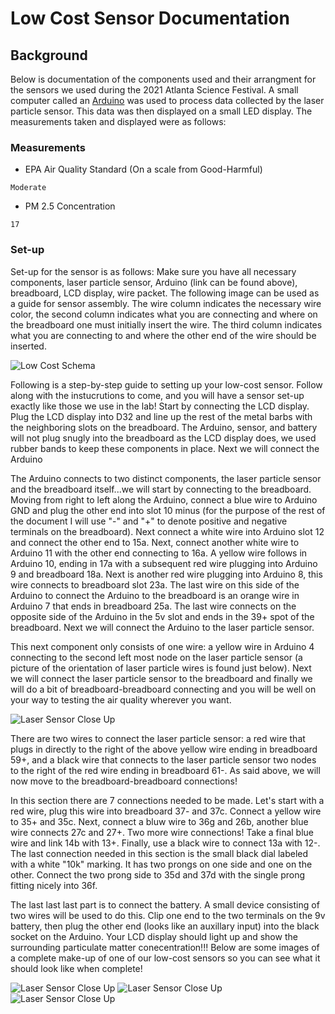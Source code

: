 # Low Cost Sensor Documentation

## Background
Below is documentation of the components used and their arrangment for the sensors we used during the 2021 Atlanta Science Festival. A small computer called an [Arduino](https://store.arduino.cc/usa/mkr2uno-adapter) was used to process data collected by the laser particle sensor. This data was then displayed on a small LED display. The measurements taken and displayed were as follows:

### Measurements
* EPA Air Quality Standard (On a scale from Good-Harmful)
```
Moderate
``` 
* PM 2.5 Concentration
```
17
```
### Set-up
Set-up for the sensor is as follows: 
Make sure you have all necessary components, laser particle sensor, Arduino (link can be found above), breadboard, LCD display, wire packet. The following image can be used as a guide for sensor assembly. The wire column indicates the necessary wire color, the second column indicates what you are connecting and where on the breadboard one must initially insert the wire. The third column indicates what you are connecting to and where the other end of the wire should be inserted. 

![Low Cost Schema](https://github.com/EmoryAir/EmoryAir.github.io/blob/Low_cost_schema/images/Low_Cost_Schema.png)

Following is a step-by-step guide to setting up your low-cost sensor. Follow along with the instucrutions to come, and you will have a sensor set-up exactly like those we use in the lab! Start by connecting the LCD display. Plug the LCD display into D32 and line up the rest of the metal barbs with the neighboring slots on the breadboard. The Arduino, sensor, and battery will not plug snugly into the breadboard as the LCD display does, we used rubber bands to keep these components in place. Next we will connect the Arduino

The Arduino connects to two distinct components, the laser particle sensor and the breadboard itself...we will start by connecting to the breadboard. Moving from right to left along the Arduino, connect a blue wire to Arduino GND and plug the other end into slot 10 minus (for the purpose of the rest of the document I will use "-" and "+" to denote positive and negative terminals on the breadboard). Next connect a white wire into Arduino slot 12 and connect the other end to 15a. Next, connect another white wire to Arduino 11 with the other end connecting to 16a. A yellow wire follows in Arduino 10, ending in 17a with a subsequent red wire plugging into Arduino 9 and breadboard 18a. Next is another red wire plugging into Arduino 8, this wire connects to breadboard slot 23a. The last wire on this side of the Arduino to connect the Arduino to the breadboard is an orange wire in Arduino 7 that ends in breadboard 25a. The last wire connects on the opposite side of the Arduino in the 5v slot and ends in the 39+ spot of the breadboard. Next we will connect the Arduino to the laser particle sensor.

This next component only consists of one wire: a yellow wire in Arduino 4 connecting to the second left most node on the laser particle sensor (a picture of the orientation of laser particle wires is found just below). Next we will connect the laser particle sensor to the breadboard and finally we will do a bit of breadboard-breadboard connecting and you will be well on your way to testing the air quality wherever you want.

![Laser Sensor Close Up](https://github.com/EmoryAir/EmoryAir.github.io/blob/Low_cost_schema/images/IMG-1246.jpg)

There are two wires to connect the laser particle sensor: a red wire that plugs in directly to the right of the above yellow wire ending in breadboard 59+, and a black wire that connects to the laser particle sensor two nodes to the right of the red wire ending in breadboard 61-. As said above, we will now move to the breadboard-breadboard connections!

In this section there are 7 connections needed to be made. Let's start with a red wire, plug this wire into breadboard 37- and 37c. Connect a yellow wire to 35+ and 35c. Next, connect a bluw wire to 36g and 26b, another blue wire connects 27c and 27+. Two more wire connections! Take a final blue wire and link 14b with 13+. Finally, use a black wire to connect 13a with 12-. The last connection needed in this section is the small black dial labeled with a white "10k" marking. It has two prongs on one side and one on the other. Connect the two prong side to 35d and 37d with the single prong fitting nicely into 36f. 

The last last last part is to connect the battery. A small device consisting of two wires will be used to do this. Clip one end to the two terminals on the 9v battery, then plug the other end (looks like an auxillary input) into the black socket on the Arduino. Your LCD display should light up and show the surrounding particulate matter conecentration!!! Below are some images of a complete make-up of one of our low-cost sensors so you can see what it should look like when complete!

![Laser Sensor Close Up](https://github.com/EmoryAir/EmoryAir.github.io/blob/Low_cost_schema/images/IMG-1103.jpg)
![Laser Sensor Close Up](https://github.com/EmoryAir/EmoryAir.github.io/blob/Low_cost_schema/images/IMG-1104.jpg)
![Laser Sensor Close Up](https://github.com/EmoryAir/EmoryAir.github.io/blob/Low_cost_schema/images/IMG-1105.jpg)





